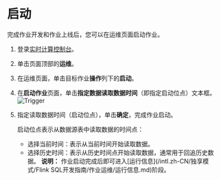 # 启动

完成作业开发和作业上线后，您可以在运维页面启动作业。

1.  登录[实时计算控制台](https://stream-ap-southeast-3.console.aliyun.com)。

2.  单击页面顶部的**运维**。

3.  在运维页面，单击目标作业**操作**列下的**启动**。

4.  在**启动作业**页面，单击**指定数据读取数据时间**（即指定启动位点）文本框。![Trigger](https://static-aliyun-doc.oss-accelerate.aliyuncs.com/assets/img/zh-CN/0521659951/p41326.png)

5.  指定读取数据时间（启动位点），单击**确定**，完成作业启动。

    启动位点表示从数据源表中读取数据的时间点：

    -   选择当前时间：表示从当前时间开始读取数据。
    -   选择历史时间：表示从历史时间点开始读取数据，通常用于回追历史数据。
    **说明：** 作业启动完成后即可进入[运行信息](/intl.zh-CN/独享模式/Flink SQL开发指南/作业运维/运行信息.md)阶段。


